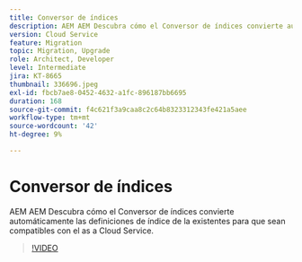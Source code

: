 ```yaml
---
title: Conversor de índices
description: AEM AEM Descubra cómo el Conversor de índices convierte automáticamente las definiciones de índice de la existentes para que sean compatibles con el as a Cloud Service.
version: Cloud Service
feature: Migration
topic: Migration, Upgrade
role: Architect, Developer
level: Intermediate
jira: KT-8665
thumbnail: 336696.jpeg
exl-id: fbcb7ae8-0452-4632-a1fc-896187bb6695
duration: 168
source-git-commit: f4c621f3a9caa8c2c64b8323312343fe421a5aee
workflow-type: tm+mt
source-wordcount: '42'
ht-degree: 9%

---
```


# Conversor de índices

AEM AEM Descubra cómo el Conversor de índices convierte automáticamente las definiciones de índice de la existentes para que sean compatibles con el as a Cloud Service.

>[!VIDEO](https://video.tv.adobe.com/v/336696?quality=12&learn=on)

